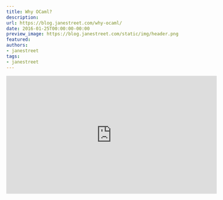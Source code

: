 ```yaml
---
title: Why OCaml?
description:
url: https://blog.janestreet.com/why-ocaml/
date: 2016-01-25T00:00:00-00:00
preview_image: https://blog.janestreet.com/static/img/header.png
featured:
authors:
- janestreet
tags:
- janestreet
---
```


<div class="video-container">
  <iframe src="https://youtube.com/embed/v1CmGbOGb2I?rel=0" width="560" height="315" frameborder="0" allowfullscreen=""></iframe>
</div>


